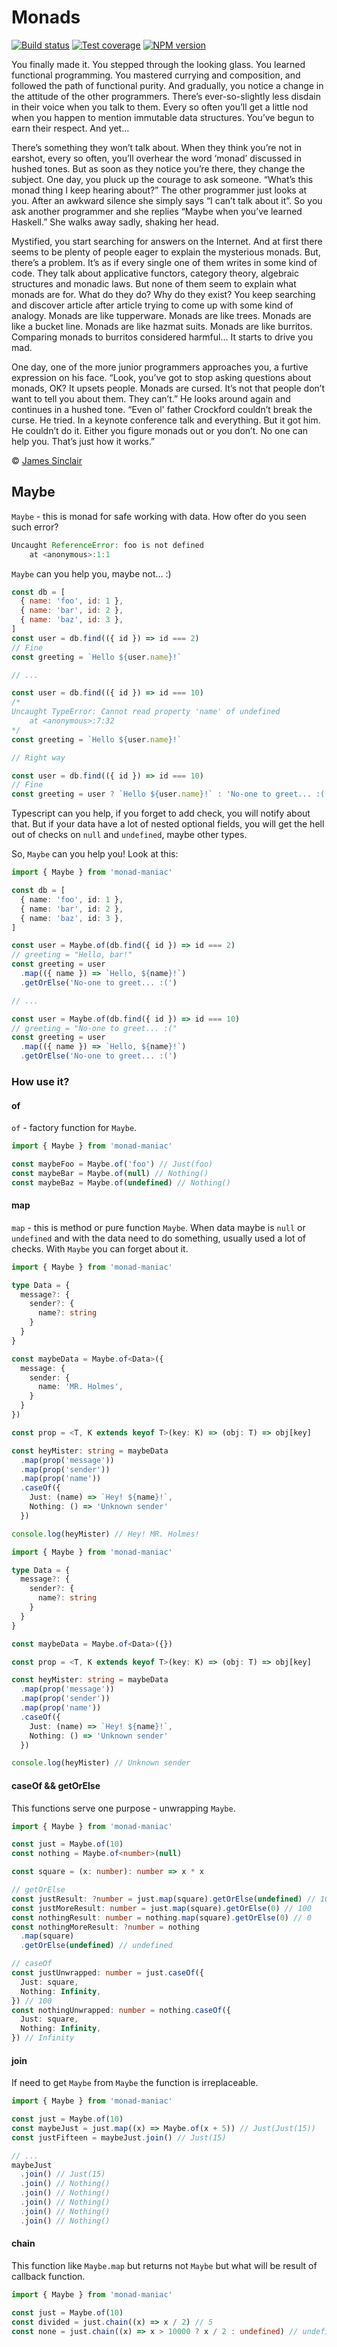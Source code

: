 # Monads

[![Build status][travis-image]][travis-url]
[![Test coverage][coveralls-image]][coveralls-url]
[![NPM version][npm-image]][npm-url]

You finally made it. You stepped through the looking glass. You learned functional programming. You mastered currying and composition, and followed the path of functional purity. And gradually, you notice a change in the attitude of the other programmers. There’s ever-so-slightly less disdain in their voice when you talk to them. Every so often you’ll get a little nod when you happen to mention immutable data structures. You’ve begun to earn their respect. And yet…

There’s something they won’t talk about. When they think you’re not in earshot, every so often, you’ll overhear the word ‘monad’ discussed in hushed tones. But as soon as they notice you’re there, they change the subject. One day, you pluck up the courage to ask someone. “What’s this monad thing I keep hearing about?” The other programmer just looks at you. After an awkward silence she simply says “I can’t talk about it”. So you ask another programmer and she replies “Maybe when you’ve learned Haskell.” She walks away sadly, shaking her head.

Mystified, you start searching for answers on the Internet. And at first there seems to be plenty of people eager to explain the mysterious monads. But, there’s a problem. It’s as if every single one of them writes in some kind of code. They talk about applicative functors, category theory, algebraic structures and monadic laws. But none of them seem to explain what monads are for. What do they do? Why do they exist? You keep searching and discover article after article trying to come up with some kind of analogy. Monads are like tupperware. Monads are like trees. Monads are like a bucket line. Monads are like hazmat suits. Monads are like burritos. Comparing monads to burritos considered harmful… It starts to drive you mad.

One day, one of the more junior programmers approaches you, a furtive expression on his face. “Look, you’ve got to stop asking questions about monads, OK? It upsets people. Monads are cursed. It’s not that people don’t want to tell you about them. They can’t.” He looks around again and continues in a hushed tone. “Even ol' father Crockford couldn’t break the curse. He tried. In a keynote conference talk and everything. But it got him. He couldn’t do it. Either you figure monads out or you don’t. No one can help you. That’s just how it works.”

© [James Sinclair](https://jrsinclair.com/articles/2016/marvellously-mysterious-javascript-maybe-monad/)

## Maybe
`Maybe` - this is monad for safe working with data. How ofter do you seen such error?
```js
Uncaught ReferenceError: foo is not defined
    at <anonymous>:1:1
```
`Maybe` can you help you, maybe not... :)

```js
const db = [
  { name: 'foo', id: 1 },
  { name: 'bar', id: 2 },
  { name: 'baz', id: 3 },
]
const user = db.find(({ id }) => id === 2)
// Fine
const greeting = `Hello ${user.name}!`

// ...

const user = db.find(({ id }) => id === 10)
/*
Uncaught TypeError: Cannot read property 'name' of undefined
    at <anonymous>:7:32
*/
const greeting = `Hello ${user.name}!`

// Right way

const user = db.find(({ id }) => id === 10)
// Fine
const greeting = user ? `Hello ${user.name}!` : 'No-one to greet... :('
```
Typescript can you help, if you forget to add check, you will notify about that. But if your data have a lot of nested optional fields, you will get the hell out of checks on `null` and `undefined`, maybe other types.

So, `Maybe` can you help you!
Look at this:
```ts
import { Maybe } from 'monad-maniac'

const db = [
  { name: 'foo', id: 1 },
  { name: 'bar', id: 2 },
  { name: 'baz', id: 3 },
]

const user = Maybe.of(db.find({ id }) => id === 2)
// greeting = "Hello, bar!"
const greeting = user
  .map(({ name }) => `Hello, ${name}!`)
  .getOrElse('No-one to greet... :(')

// ...

const user = Maybe.of(db.find({ id }) => id === 10)
// greeting = "No-one to greet... :("
const greeting = user
  .map(({ name }) => `Hello, ${name}!`)
  .getOrElse('No-one to greet... :(')
```

### How use it?

#### of
`of` - factory function for `Maybe`.
```ts
import { Maybe } from 'monad-maniac'

const maybeFoo = Maybe.of('foo') // Just(foo)
const maybeBar = Maybe.of(null) // Nothing()
const maybeBaz = Maybe.of(undefined) // Nothing()
```

#### map
`map` - this is method or pure function `Maybe`. When data maybe is `null` or `undefined`
and with the data need to do something, usually used a lot of checks. With `Maybe` you can forget about it.
```ts
import { Maybe } from 'monad-maniac'

type Data = {
  message?: {
    sender?: {
      name?: string
    }
  }
}

const maybeData = Maybe.of<Data>({
  message: {
    sender: {
      name: 'MR. Holmes',
    }
  }
})

const prop = <T, K extends keyof T>(key: K) => (obj: T) => obj[key]

const heyMister: string = maybeData
  .map(prop('message'))
  .map(prop('sender'))
  .map(prop('name'))
  .caseOf({
    Just: (name) => `Hey! ${name}!`,
    Nothing: () => 'Unknown sender'
  })

console.log(heyMister) // Hey! MR. Holmes!
```
```ts
import { Maybe } from 'monad-maniac'

type Data = {
  message?: {
    sender?: {
      name?: string
    }
  }
}

const maybeData = Maybe.of<Data>({})

const prop = <T, K extends keyof T>(key: K) => (obj: T) => obj[key]

const heyMister: string = maybeData
  .map(prop('message'))
  .map(prop('sender'))
  .map(prop('name'))
  .caseOf({
    Just: (name) => `Hey! ${name}!`,
    Nothing: () => 'Unknown sender'
  })

console.log(heyMister) // Unknown sender
```

#### caseOf && getOrElse
This functions serve one purpose - unwrapping `Maybe`.
```ts
import { Maybe } from 'monad-maniac'

const just = Maybe.of(10)
const nothing = Maybe.of<number>(null)

const square = (x: number): number => x * x

// getOrElse
const justResult: ?number = just.map(square).getOrElse(undefined) // 100
const justMoreResult: number = just.map(square).getOrElse(0) // 100
const nothingResult: number = nothing.map(square).getOrElse(0) // 0
const nothingMoreResult: ?number = nothing
  .map(square)
  .getOrElse(undefined) // undefined

// caseOf
const justUnwrapped: number = just.caseOf({
  Just: square,
  Nothing: Infinity,
}) // 100
const nothingUnwrapped: number = nothing.caseOf({
  Just: square,
  Nothing: Infinity,
}) // Infinity
```

#### join
If need to get `Maybe` from `Maybe` the function is irreplaceable.

```ts
import { Maybe } from 'monad-maniac'

const just = Maybe.of(10)
const maybeJust = just.map((x) => Maybe.of(x + 5)) // Just(Just(15))
const justFifteen = maybeJust.join() // Just(15)

// ...
maybeJust
  .join() // Just(15)
  .join() // Nothing()
  .join() // Nothing()
  .join() // Nothing()
  .join() // Nothing()
  .join() // Nothing()
```

#### chain
This function like `Maybe.map` but returns not `Maybe` but what will be result of callback function.

```ts
import { Maybe } from 'monad-maniac'

const just = Maybe.of(10)
const divided = just.chain((x) => x / 2) // 5
const none = just.chain((x) => x > 10000 ? x / 2 : undefined) // undefined
```

[travis-image]: https://travis-ci.org/snatvb/monad-maniac.svg?style=flat-square&branch=master
[travis-url]: https://travis-ci.org/snatvb/monad-maniac
[npm-image]: https://img.shields.io/npm/v/monad-maniac.svg?style=flat-square
[npm-url]: https://www.npmjs.com/package/monad-maniac
[coveralls-image]: https://img.shields.io/coveralls/snatvb/monad-maniac.svg?style=flat-square
[coveralls-url]: https://coveralls.io/r/snatvb/monad-maniac